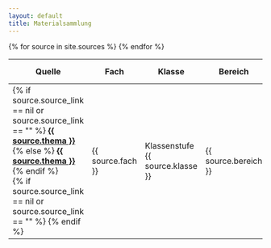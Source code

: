 ```yaml
---
layout: default
title: Materialsammlung
---
```


<table id="materialTable">
  <thead>
    <tr>
      <th class="sortable" data-column="thema">Quelle</th>
      <th class="sortable" data-column="fach">Fach</th>
      <th class="sortable" data-column="klasse">Klasse</th>
      <th class="sortable" data-column="bereich">Bereich</th>
      <th>Beschreibung / Hinweis</th>
    </tr>
  </thead>
  <tbody id="tableBody">
    {% for source in site.sources %}
      <tr data-id="{{ source.sid }}">
        <td>
          <div class="source-link">
          {% if source.source_link == nil or source.source_link == "" %}
            <a href="{{ site.yt_base }}/embed/{{ source.youtube_id }}{%- if source.youtube_time_start or source.youtube_time_end -%}?
                {%- if source.youtube_time_start -%}t={{ source.youtube_time_start }}{%- endif -%}
                {%- if source.youtube_time_start and source.youtube_time_end -%}&{%- endif -%}
                {%- if source.youtube_time_end -%}end={{ source.youtube_time_end }}{%- endif -%}
            {% endif %}">
                <strong>{{ source.thema }}</strong>
            </a>
          {% else %}
            <a href="{{ source.source_link }}"><strong>{{ source.thema }}</strong></a>
          {% endif %}
          </div>
          <a href="/?id={{ source.sid }}" title="share" onclick="navigator.clipboard.writeText(window.location.protocol + '//' + window.location.hostname + (window.location.port ? ':' + window.location.port : '') + this.getAttribute('href'))">
          <i class="fas fa-share-nodes"></i>
          </a>
          {% if source.source_link == nil or source.source_link == "" %}
          <a href="javascript:void(0)" title="copy link" onclick="copyIframeToClipboard('{{ source.sid }}')">
            <i class="fas fa-circle-play"></i>
          </a>
          {% endif %}
          <i class="fas fa-info-circle info-icon" data-reviewed-from="{{ source.reviewed_from }}" data-reviewed-on="{{ source.reviewed_on }}"></i>
        </td>
        <td>{{ source.fach }}</td>
        <td>Klassenstufe {{ source.klasse }}</td>
        <td>{{ source.bereich }}</td>
        <td>{{ source.beschreibung }}</td>
      </tr>
    {% endfor %}
  </tbody>
</table>